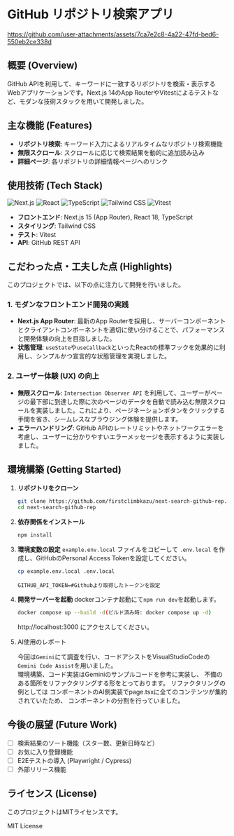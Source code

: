 # GitHub リポジトリ検索アプリ

https://github.com/user-attachments/assets/7ca7e2c8-4a22-47fd-bed6-550eb2ce338d

## 概要 (Overview)

GitHub APIを利用して、キーワードに一致するリポジトリを検索・表示するWebアプリケーションです。Next.js 14のApp RouterやVitestによるテストなど、モダンな技術スタックを用いて開発しました。


## 主な機能 (Features)

-   **リポジトリ検索**: キーワード入力によるリアルタイムなリポジトリ検索機能
-   **無限スクロール**: スクロールに応じて検索結果を動的に追加読み込み
-   **詳細ページ**: 各リポジトリの詳細情報ページへのリンク

## 使用技術 (Tech Stack)

<p>
  <img src="https://img.shields.io/badge/Next.js-14-black?logo=nextdotjs" alt="Next.js">
  <img src="https://img.shields.io/badge/React-18-blue?logo=react" alt="React">
  <img src="https://img.shields.io/badge/TypeScript-5-blue?logo=typescript" alt="TypeScript">
  <img src="https://img.shields.io/badge/Tailwind_CSS-3-blue?logo=tailwindcss" alt="Tailwind CSS">
  <img src="https://img.shields.io/badge/Vitest-1-blue?logo=vitest" alt="Vitest">
</p>

-   **フロントエンド**: Next.js 15 (App Router), React 18, TypeScript
-   **スタイリング**: Tailwind CSS
-   **テスト**: Vitest
-   **API**: GitHub REST API

## こだわった点・工夫した点 (Highlights)

このプロジェクトでは、以下の点に注力して開発を行いました。

### 1. モダンなフロントエンド開発の実践

-   **Next.js App Router**: 最新のApp Routerを採用し、サーバーコンポーネントとクライアントコンポーネントを適切に使い分けることで、パフォーマンスと開発体験の向上を目指しました。
-   **状態管理**: `useState`や`useCallback`といったReactの標準フックを効果的に利用し、シンプルかつ宣言的な状態管理を実現しました。

### 2. ユーザー体験 (UX) の向上

-   **無限スクロール**: `Intersection Observer API` を利用して、ユーザーがページの最下部に到達した際に次のページのデータを自動で読み込む無限スクロールを実装しました。これにより、ページネーションボタンをクリックする手間を省き、シームレスなブラウジング体験を提供します。
-   **エラーハンドリング**: GitHub APIのレートリミットやネットワークエラーを考慮し、ユーザーに分かりやすいエラーメッセージを表示するように実装しました。

## 環境構築 (Getting Started)

1.  **リポジトリをクローン**
    ```bash
    git clone https://github.com/firstclimbkazu/next-search-github-rep.git
    cd next-search-github-rep
    ```

2.  **依存関係をインストール**
    ```bash
    npm install
    ```

3.  **環境変数の設定**
    `example.env.local` ファイルをコピーして `.env.local` を作成し、GitHubのPersonal Access Tokenを設定してください。
    ```bash
    cp example.env.local .env.local
    ```
    ```.env.local
    GITHUB_API_TOKEN=#Githubより取得したトークンを設定
    ```

4.  **開発サーバーを起動**
    dockerコンテナ起動にて`npm run dev`を起動します。
    ```bash
    docker compose up --build -d(ビルド済み時: docker compose up -d)
    ```
    http://localhost:3000 にアクセスしてください。  
  

5. AI使用のレポート

    今回は`Gemini`にて調査を行い、コードアシストをVisualStudioCodeの
    `Gemini Code Assist`を用いました。  
    環境構築、コード実装はGeminiのサンプルコードを参考に実装し、
    不備のある箇所をリファクタリングする形をとっております。
    リファクタリングの例としては
    コンポーネントのAI側実装でpage.tsxに全てのコンテンツが集約されていたため、
    コンポーネントの分割を行っていました。

## 今後の展望 (Future Work)

-   [ ] 検索結果のソート機能（スター数、更新日時など）
-   [ ] お気に入り登録機能
-   [ ] E2Eテストの導入 (Playwright / Cypress)
-   [ ] 外部リリース機能

## ライセンス (License)

このプロジェクトはMITライセンスです。

MIT License
